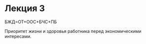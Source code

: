 # Лекция 3

БЖД=ОТ+ООС+БЧС+ПБ

Приоритет жизни и здоровья работника перед экономическими интересами.

